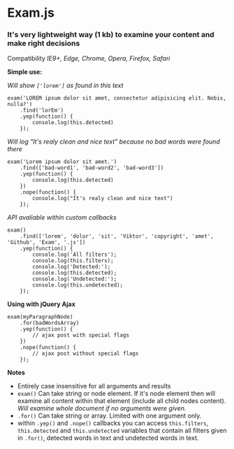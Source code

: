 # Exam.js
### It's very lightweight way (1 kb) to examine your content and make right decisions  

Compatibility *IE9+, Edge, Chrome, Opera, Firefox, Safari*

**Simple use:**

*Will show `['lorem']` as found in this text*
```
exam('LOREM ipsum dolor sit amet, consectetur adipisicing elit. Nobis, nulla?')
	.find('lorEm')
	.yep(function() {
		console.log(this.detected)
	});
```

*Will log "It's realy clean and nice text" because no bad words were found there*
```
exam('Lorem ipsum dolor sit amet.')
	.find(['bad-word1', 'bad-word2', 'bad-word3'])
	.yep(function() {
		console.log(this.detected)
	})
	.nope(function() {
		console.log("It's realy clean and nice text")
	});
```

*API avaliable within custom callbacks*
```
exam()
	.find(['lorem', 'dolor', 'sit', 'Viktor', 'copyright', 'amet', 'Github', 'Exam', '.js'])
	.yep(function() {
		console.log('All filters');
		console.log(this.filters);
		console.log('Detected:');
		console.log(this.detected);
		console.log('Undetected:');
		console.log(this.undetected);
	});
```

**Using with jQuery Ajax**
```
exam(myParagraphNode)
	.for(badWordsArray)
	.yep(function() {
		// ajax post with special flags
	})
	.nope(function() {
		// ajax post without special flags
	});
```

**Notes**
- Entirely case insensitive for all arguments and results
- `exam()` Can take string or node element. If it's node element then will examine all content within that element (include all child nodes content). *Will examine whole document if no arguments were given.* 
- `.for()` Can take string or array. Limited with one argument only.
- within `.yep()` and `.nope()` callbacks you can access `this.filters`, `this.detected` and `this.undetected` variables that contain all filters given in `.for()`, detected words in text and undetected words in text.
